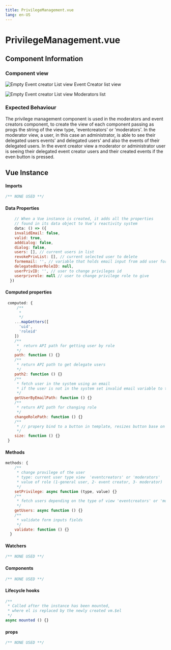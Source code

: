 ```yaml
---
title: PrivilegeManagement.vue
lang: en-US
---
```

# PrivilegeManagement.vue
## Component Information
### Component view
![Empty Event creator List view](/EmptyEventCreatorList.PNG)
Event Creator list view

![Empty Event creator List view](/Moderators.PNG)
Moderators list

### Expected Behaviour
The privilege management component is used  in the moderators and event creators component, to create the view of each component passing as progs the string of the view type, 'eventcreators' or 'moderators'. In the moderator view, a user, in this case an administrator, is able to see their delegated users events' and delegated users' and also the events of their delegated users. In the event creator view a moderator or administrator user is seeing their delegated event creator users and their created events if the even button is pressed.


## Vue Instance
#### Imports
``` js
/** NONE USED **/
```
#### Data Properties
``` js
    // When a Vue instance is created, it adds all the properties  
    // found in its data object to Vue’s reactivity system
    data: () => ({
    invalidEmail: false,
    valid: true,
    adddialog: false,
    dialog: false,
    users: [], // current users in list
    revokePrivList: [], // current selected user to delete
    formemail: '', // variable that holds email input from add user form
    delegatedUserRoleID: null,
    userPrivID: '', // user to change privileges id
    userprivrole: null // user to change privilege role to give
  })
```
#### Computed properties 
``` js
 computed: {
     /**
      * 
      */
    ...mapGetters([
      'uid',
      'roleid'
    ])
    /**
     *  return API path for getting user by role
     */
    path: function () {}
    /**
     * return API path to get delegate users
     */
    path2: function () {}
    /**
     * fetch user in the system using an email
     * if the user is not in the system set invalid email variable to true
     */
    getUserByEmailPath: function () {}
    /**
     * return API path for changing role 
     */
    changeRolePath: function () {}
    /**
     * // propery bind to a button in template, resizes button base on breakpoint size
     */
    size: function () {}
 }
```

#### Methods
``` js
methods: {
    /**
     * change provilege of the user
     * type: current user type view  'eventcreators' or 'moderators'
     * value of role (1-general user, 2- event creator, 3- moderator)
     */
    setPrivilege: async function (type, value) {}
    /**
     * fetch users depending on the type of view 'eventcreators' or 'moderators'
     */
    getUsers: async function () {}
    /**
     * validate form inputs fields
     */
    validate: function () {}
  }
```
#### Watchers
``` js
/** NONE USED **/
```
#### Components
``` js
/** NONE USED **/
```
#### Lifecycle hooks
``` js
/**
 * Called after the instance has been mounted, 
 * where el is replaced by the newly created vm.$el
 */
async mounted () {}
```
#### props
``` js
/** NONE USED **/
```